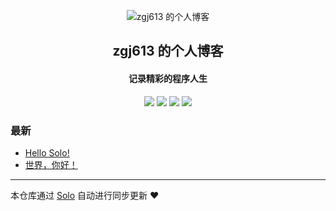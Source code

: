 <p align="center"><img alt="zgj613 的个人博客" src="https://static.b3log.org/images/brand/solo-32.png"></p><h2 align="center">
zgj613 的个人博客
</h2>

<h4 align="center">记录精彩的程序人生</h4>
<p align="center"><a title="zgj613 的个人博客" target="_blank" href="https://github.com/zgj613/solo-blog"><img src="https://img.shields.io/github/last-commit/zgj613/solo-blog.svg?style=flat-square&color=FF9900"></a>
<a title="GitHub repo size in bytes" target="_blank" href="https://github.com/zgj613/solo-blog"><img src="https://img.shields.io/github/repo-size/zgj613/solo-blog.svg?style=flat-square"></a>
<a title="Solo Version" target="_blank" href="https://github.com/88250/solo/releases"><img src="https://img.shields.io/badge/solo-3.6.7-f1e05a.svg?style=flat-square&color=blueviolet"></a>
<a title="Hits" target="_blank" href="https://github.com/88250/hits"><img src="https://hits.b3log.org/zgj613/solo-blog.svg"></a></p>

### 最新

* [Hello Solo!](http://blog.cl-zhang.ltd/articles/2019/11/22/1574427962872.html)
* [世界，你好！](http://blog.cl-zhang.ltd/hello-solo)



---

本仓库通过 [Solo](https://github.com/88250/solo) 自动进行同步更新 ❤️ 